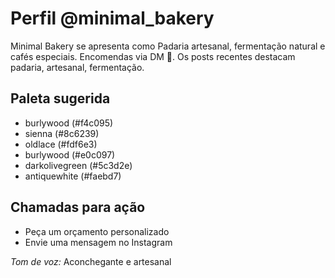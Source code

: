 # Perfil @minimal_bakery

Minimal Bakery se apresenta como Padaria artesanal, fermentação natural e cafés especiais. Encomendas via DM 💌. Os posts recentes destacam padaria, artesanal, fermentação.

## Paleta sugerida
- burlywood (#f4c095)
- sienna (#8c6239)
- oldlace (#fdf6e3)
- burlywood (#e0c097)
- darkolivegreen (#5c3d2e)
- antiquewhite (#faebd7)

## Chamadas para ação
- Peça um orçamento personalizado
- Envie uma mensagem no Instagram

_Tom de voz:_ Aconchegante e artesanal
